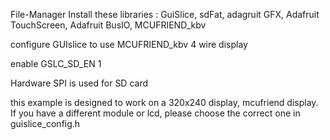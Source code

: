 File-Manager
Install these libraries : GuiSlice, sdFat, adagruit GFX, Adafruit TouchScreen, Adafruit BusIO, MCUFRIEND_kbv

configure GUIslice to use MCUFRIEND_kbv 4 wire display

enable GSLC_SD_EN 1

Hardware SPI is used for SD card

this example is designed to work on a 320x240 display, mcufriend display. If you have a different module or lcd, please choose the correct one in guislice_config.h
